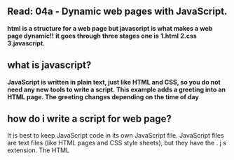 ## Read: 04a - Dynamic web pages with JavaScript.
**html is a structure for a web page but javascript is what makes a web page dynamic!!**
**it goes through three stages one is** **1.html** **2.css** **3.javascript.**
## what is javascript?
**JavaScript is written in plain text, just like HTML and CSS, so you do not
need any new tools to write a script. This example adds a greeting into an
HTML page. The greeting changes depending on the time of day**
## how do i write a script for web page?
It is best to keep JavaScript code in its own JavaScript
file. JavaScript files are text files (like HTML pages and
CSS style sheets), but they have the . j s extension.
The HTML <script> element is used in HTML pages
to tell the browser to load the JavaScript file (rather like
the <link> element can be used to load a CSS file).
If you view the source code of the page in the browser,
the JavaScript will not have changed the HTML,
because the script works with the model of the web
page that the browser has created.